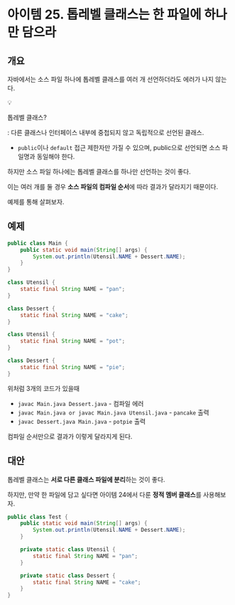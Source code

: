 # 아이템 25. 톱레벨 클래스는 한 파일에 하나만 담으라

## 개요

자바에서는 소스 파일 하나에 톱레벨 클래스를 여러 개 선언하더라도 에러가 나지 않는다.

<aside>
💡

톱레벨 클래스?

: 다른 클래스나 인터페이스 내부에 중첩되지 않고 독립적으로 선언된 클래스.

- `public`이나 `default` 접근 제한자만 가질 수 있으며, public으로 선언되면 소스 파일명과 동일해야 한다.
</aside>

하지만 소스 파일 하나에는 톱레벨 클래스를 하나만 선언하는 것이 좋다.

이는 여러 개를 둘 경우 **소스 파일의 컴파일 순서**에 따라 결과가 달라지기 때문이다.

예제를 통해 살펴보자.

## 예제

```java
public class Main {
    public static void main(String[] args) {
        System.out.println(Utensil.NAME + Dessert.NAME);
    }
}
```

```java
class Utensil {
    static final String NAME = "pan";
}

class Dessert {
    static final String NAME = "cake";
}
```

```java
class Utensil {
    static final String NAME = "pot";
}

class Dessert {
    static final String NAME = "pie";
}
```

위처럼 3개의 코드가 있을때

- `javac Main.java Dessert.java` - 컴파일 에러
- `javac Main.java or javac Main.java Utensil.java` - `pancake` 출력
- `javac Dessert.java Main.java` - `potpie` 출력

컴파일 순서만으로 결과가 이렇게 달라지게 된다.

## 대안

톱레벨 클래스는 **서로 다른 클래스 파일에 분리**하는 것이 좋다.

하지만, 만약 한 파일에 담고 싶다면 아이템 24에서 다룬 **정적 멤버 클래스**를 사용해보자.

```java
public class Test {
    public static void main(String[] args) {
        System.out.println(Utensil.NAME + Dessert.NAME);
    }

    private static class Utensil {
        static final String NAME = "pan";
    }

    private static class Dessert {
        static final String NAME = "cake";
    }
}
```
